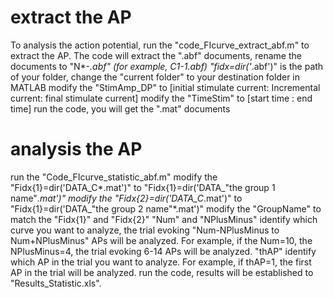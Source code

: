 # extract the AP
To analysis the action potential, run the "code_FIcurve_extract_abf.m" to extract the AP.
The code will extract the ".abf" documents, rename the documents to "N*-*.abf" (for example, C1-1.abf)
"fidx=dir('*.abf')" is the path of your folder, change the "current folder" to your destination folder in MATLAB
modify the "StimAmp_DP" to [initial stimulate current: Incremental current: final stimulate current]
modify the "TimeStim" to [start time : end time]
run the code, you will get the ".mat" documents
# analysis the AP
run the "Code_FIcurve_statistic_abf.m"
modify the "Fidx{1}=dir('DATA_C*.mat')" to "Fidx{1}=dir('DATA_"the group 1 name"*.mat')"
modify the "Fidx{2}=dir('DATA_C*.mat')" to "Fidx{1}=dir('DATA_"the group 2 name"*.mat')"
modify the "GroupName" to match the "Fidx{1}" and "Fidx{2}"
"Num" and "NPlusMinus" identify which curve you want to analyze, the trial evoking "Num-NPlusMinus to Num+NPlusMinus" APs will be analyzed. For example, if the Num=10, the NPlusMinus=4, the trial evoking 6-14 APs will be analyzed.
"thAP" identify which AP in the trial you want to analyze. For example, if thAP=1, the first AP in the trial will be analyzed.
run the code, results will be established to "Results_Statistic.xls".
